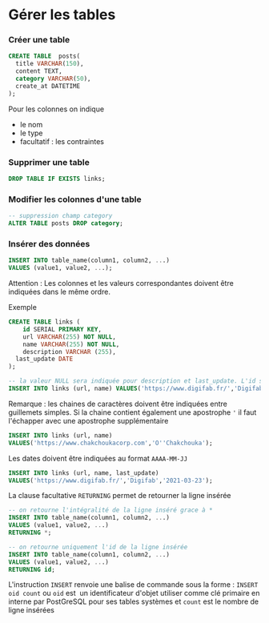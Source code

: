 # Gérer les tables

### Créer une table

```SQL
CREATE TABLE  posts(
  title VARCHAR(150),
  content TEXT,
  category VARCHAR(50),
  create_at DATETIME
);
```

Pour les colonnes on indique

- le nom
- le type
- facultatif : les contraintes

### Supprimer une table

```SQL
DROP TABLE IF EXISTS links;
```

### Modifier les colonnes d'une table

```SQL
-- suppression champ category
ALTER TABLE posts DROP category;
```

### Insérer des données 

```SQL
INSERT INTO table_name(column1, column2, ...)
VALUES (value1, value2, ...);
```

Attention : Les colonnes et les valeurs correspondantes doivent être indiquées dans le même ordre.

Exemple 

```SQL
CREATE TABLE links (
	id SERIAL PRIMARY KEY,
	url VARCHAR(255) NOT NULL,
	name VARCHAR(255) NOT NULL,
	description VARCHAR (255),
  last_update DATE
);

-- la valeur NULL sera indiquée pour description et last_update. L'id sera généré automatiquement
INSERT INTO links (url, name) VALUES('https://www.digifab.fr/','Digifab');


```

Remarque : les chaines de caractères doivent être indiquées entre guillemets simples. Si la chaine contient également une apostrophe `'`  il faut l'échapper avec une apostrophe supplémentaire 

```SQL
INSERT INTO links (url, name)
VALUES('https://www.chakchoukacorp.com','O''Chakchouka');
```

Les dates doivent être indiquées au format `AAAA-MM-JJ`

```SQL
INSERT INTO links (url, name, last_update)
VALUES('https://www.digifab.fr/','Digifab','2021-03-23');
```

La clause facultative `RETURNING` permet de retourner la ligne insérée 

```SQL
-- on retourne l'intégralité de la ligne inséré grace à *
INSERT INTO table_name(column1, column2, ...)
VALUES (value1, value2, ...)
RETURNING *;
```

```SQL
-- on retourne uniquement l'id de la ligne insérée
INSERT INTO table_name(column1, column2, ...)
VALUES (value1, value2, ...)
RETURNING id;
```

L'instruction `INSERT` renvoie une balise de commande sous la forme : `INSERT oid count`  ou `oid` est  un identificateur d'objet utiliser comme clé primaire en interne par PostGreSQL pour ses tables systèmes et `count` est le nombre de ligne insérées 

